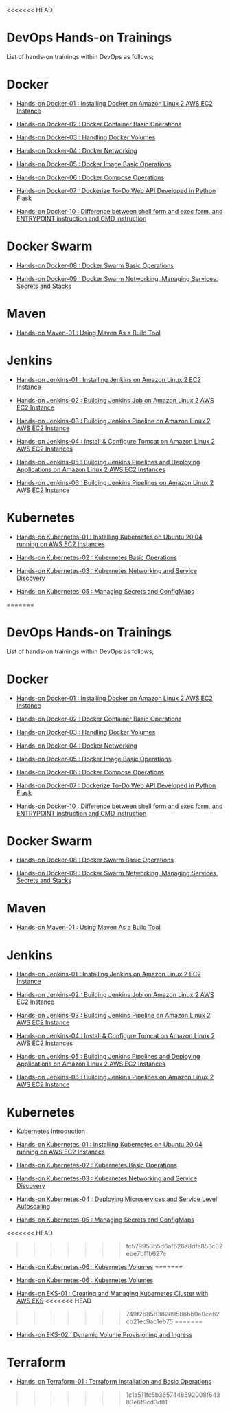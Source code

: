 <<<<<<< HEAD
# DevOps Hands-on Trainings

List of hands-on trainings within DevOps as follows;

# Docker

- [Hands-on Docker-01 : Installing Docker on Amazon Linux 2 AWS EC2 Instance](./docker/docker-01-installing-on-ec2-linux2/)

- [Hands-on Docker-02 : Docker Container Basic Operations](./docker/docker-02-container-basic-operations/)

- [Hands-on Docker-03 : Handling Docker Volumes](./docker/docker-03-handling-volumes/)

- [Hands-on Docker-04 : Docker Networking](./docker/docker-04-networking/)

- [Hands-on Docker-05 : Docker Image Basic Operations](./docker/docker-05-image-basic-operations/)
  
- [Hands-on Docker-06 : Docker Compose Operations](./docker/docker-06-compose-operations/)
  
- [Hands-on Docker-07 :  Dockerize To-Do Web API Developed in Python Flask](./docker/docker-07-dockerize-to-do-app-on-python-flask/)

- [Hands-on Docker-10 : Difference between shell form and exec form, and ENTRYPOINT instruction and CMD instruction](./docker/docker-10-difference-between-exec-form-shell-form-and-CMD-ENTRYPOINT-instructions)

# Docker Swarm

- [Hands-on Docker-08 : Docker Swarm Basic Operations](./docker/docker-08-swarm-basic-operations)

- [Hands-on Docker-09 : Docker Swarm Networking, Managing Services, Secrets and Stacks](./docker/docker-09-swarm-networking-managing-services-secrets-stacks)

# Maven

- [Hands-on Maven-01 : Using Maven As a Build Tool](./maven/maven-01-using-maven-as-a-build-tool/)

# Jenkins

- [Hands-on Jenkins-01 : Installing Jenkins on Amazon Linux 2 EC2 Instance](./jenkins/jenkins-01-installing-on-ec2-linux2)

- [Hands-on Jenkins-02 : Building Jenkins Job on Amazon Linux 2 AWS EC2 Instance](./jenkins/jenkins-02-building-jenkins-job)

- [Hands-on Jenkins-03 : Building Jenkins Pipeline on Amazon Linux 2 AWS EC2 Instance](./jenkins/jenkins-03-building-jenkins-pipeline)

- [Hands-on Jenkins-04 : Install & Configure Tomcat on Amazon Linux 2 AWS EC2 Instances](./jenkins/jenkins-04-install-configure-tomcat)

- [Hands-on Jenkins-05 : Building Jenkins Pipelines and Deploying Applications on Amazon Linux 2 AWS EC2 Instances](./jenkins/jenkins-05-deployment-to-staging-environments)

- [Hands-on Jenkins-06 : Building Jenkins Pipelines on Amazon Linux 2 AWS EC2 Instance](./jenkins/jenkins-06-building-pipeline-with-docker-ecr-python)


# Kubernetes

- [Hands-on Kubernetes-01 : Installing Kubernetes on Ubuntu 20.04 running on AWS EC2 Instances](./kubernetes/kubernetes-01-installing-on-ec2-linux2)

- [Hands-on Kubernetes-02 : Kubernetes Basic Operations](./kubernetes/kubernetes-02-basic-operations)

- [Hands-on Kubernetes-03 : Kubernetes Networking and Service Discovery](./kubernetes/kubernetes-03-networking-service-discovery)

- [Hands-on Kubernetes-05 : Managing Secrets and ConfigMaps](./kubernetes/kubernetes-05-managing-secrets-and-configmaps)

=======
# DevOps Hands-on Trainings

List of hands-on trainings within DevOps as follows;

# Docker

- [Hands-on Docker-01 : Installing Docker on Amazon Linux 2 AWS EC2 Instance](./docker/docker-01-installing-on-ec2-linux2/)

- [Hands-on Docker-02 : Docker Container Basic Operations](./docker/docker-02-container-basic-operations/)

- [Hands-on Docker-03 : Handling Docker Volumes](./docker/docker-03-handling-volumes/)

- [Hands-on Docker-04 : Docker Networking](./docker/docker-04-networking/)

- [Hands-on Docker-05 : Docker Image Basic Operations](./docker/docker-05-image-basic-operations/)
  
- [Hands-on Docker-06 : Docker Compose Operations](./docker/docker-06-compose-operations/)
  
- [Hands-on Docker-07 :  Dockerize To-Do Web API Developed in Python Flask](./docker/docker-07-dockerize-to-do-app-on-python-flask/)

- [Hands-on Docker-10 : Difference between shell form and exec form, and ENTRYPOINT instruction and CMD instruction](./docker/docker-10-difference-between-exec-form-shell-form-and-CMD-ENTRYPOINT-instructions)

# Docker Swarm

- [Hands-on Docker-08 : Docker Swarm Basic Operations](./docker/docker-08-swarm-basic-operations)

- [Hands-on Docker-09 : Docker Swarm Networking, Managing Services, Secrets and Stacks](./docker/docker-09-swarm-networking-managing-services-secrets-stacks)

# Maven

- [Hands-on Maven-01 : Using Maven As a Build Tool](./maven/maven-01-using-maven-as-a-build-tool/)

# Jenkins

- [Hands-on Jenkins-01 : Installing Jenkins on Amazon Linux 2 EC2 Instance](./jenkins/jenkins-01-installing-on-ec2-linux2)

- [Hands-on Jenkins-02 : Building Jenkins Job on Amazon Linux 2 AWS EC2 Instance](./jenkins/jenkins-02-building-jenkins-job)

- [Hands-on Jenkins-03 : Building Jenkins Pipeline on Amazon Linux 2 AWS EC2 Instance](./jenkins/jenkins-03-building-jenkins-pipeline)

- [Hands-on Jenkins-04 : Install & Configure Tomcat on Amazon Linux 2 AWS EC2 Instances](./jenkins/jenkins-04-install-configure-tomcat)

- [Hands-on Jenkins-05 : Building Jenkins Pipelines and Deploying Applications on Amazon Linux 2 AWS EC2 Instances](./jenkins/jenkins-05-deployment-to-staging-environments)

- [Hands-on Jenkins-06 : Building Jenkins Pipelines on Amazon Linux 2 AWS EC2 Instance](./jenkins/jenkins-06-building-pipeline-with-docker-ecr-python)


# Kubernetes

- [Kubernetes Introduction](./kubernetes/kubernetes-00-introduction)
  
- [Hands-on Kubernetes-01 : Installing Kubernetes on Ubuntu 20.04 running on AWS EC2 Instances](./kubernetes/kubernetes-01-installing-on-ec2-linux2)

- [Hands-on Kubernetes-02 : Kubernetes Basic Operations](./kubernetes/kubernetes-02-basic-operations)

- [Hands-on Kubernetes-03 : Kubernetes Networking and Service Discovery](./kubernetes/kubernetes-03-networking-service-discovery)

- [Hands-on Kubernetes-04 : Deploying Microservices and Service Level Autoscaling](./kubernetes/kubernetes-04-microservice-deployment-and-autoscaling)

- [Hands-on Kubernetes-05 : Managing Secrets and ConfigMaps](./kubernetes/kubernetes-05-managing-secrets-and-configmaps)

<<<<<<< HEAD
>>>>>>> fc579953b5d6af626a8dfa853c02ebe7bf1b627e
- [Hands-on Kubernetes-06 : Kubernetes Volumes](./kubernetes/kubernetes-06-pods-volumes)
=======
- [Hands-on Kubernetes-06 : Kubernetes Volumes](./kubernetes/kubernetes-06-pods-volumes)

- [Hands-on EKS-01 : Creating and Managing Kubernetes Cluster with AWS EKS](./kubernetes/eks-01-managing-kubernete-cluster-with-eks)
<<<<<<< HEAD
>>>>>>> 749f2685838289586bb0e0ce62cb21ec9ac1eb75
=======

- [Hands-on EKS-02 : Dynamic Volume Provisioning and Ingress](./kubernetes/eks-02-DynamicVolumeProvisionining-and-Ingress/)

# Terraform

- [Hands-on Terraform-01 : Terraform Installation and Basic Operations](./terraform/terraform-01-basic-operations/)
>>>>>>> 1c1a511fc5b3657448592008f64383e6f9cd3d81
